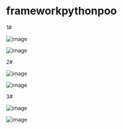 # frameworkpythonpoo

1#

![image](https://github.com/user-attachments/assets/f1a1f717-8d74-40a7-b37b-04bd89d3e422)

![image](https://github.com/user-attachments/assets/9b41f3f9-c01d-4c69-a6c6-7b18b627ead2)

2#

![image](https://github.com/user-attachments/assets/dde21ed8-f44e-4e65-b39a-582624a5a866)

![image](https://github.com/user-attachments/assets/f2c75ce3-198b-43ef-ac11-92dfb63ef030)

3#

![image](https://github.com/user-attachments/assets/1c17ccfc-7d21-4402-a0b1-ca136769a563)


![image](https://github.com/user-attachments/assets/8aee2b94-cc50-4d93-aecb-4ed24985b2aa)
